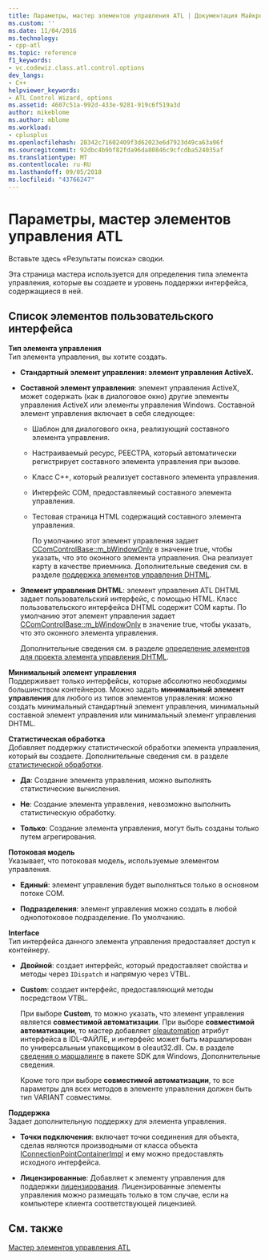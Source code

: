 ```yaml
---
title: Параметры, мастер элементов управления ATL | Документация Майкрософт
ms.custom: ''
ms.date: 11/04/2016
ms.technology:
- cpp-atl
ms.topic: reference
f1_keywords:
- vc.codewiz.class.atl.control.options
dev_langs:
- C++
helpviewer_keywords:
- ATL Control Wizard, options
ms.assetid: 4607c51a-992d-433e-9281-919c6f519a3d
author: mikeblome
ms.author: mblome
ms.workload:
- cplusplus
ms.openlocfilehash: 28342c71602409f3d62023e6d7923d49ca63a96f
ms.sourcegitcommit: 92dbc4b9bf82fda96da80846c9cfcdba524035af
ms.translationtype: MT
ms.contentlocale: ru-RU
ms.lasthandoff: 09/05/2018
ms.locfileid: "43766247"
---
```

# <a name="options-atl-control-wizard"></a>Параметры, мастер элементов управления ATL

Вставьте здесь «Результаты поиска» сводки.

Эта страница мастера используется для определения типа элемента управления, которые вы создаете и уровень поддержки интерфейса, содержащиеся в ней.

## <a name="uielement-list"></a>Список элементов пользовательского интерфейса

**Тип элемента управления**  
Тип элемента управления, вы хотите создать.

- **Стандартный элемент управления: элемент управления ActiveX.**

- **Составной элемент управления**: элемент управления ActiveX, может содержать (как в диалоговое окно) другие элементы управления ActiveX или элементы управления Windows. Составной элемент управления включает в себя следующее:

   - Шаблон для диалогового окна, реализующий составного элемента управления.

   - Настраиваемый ресурс, РЕЕСТРА, который автоматически регистрирует составного элемента управления при вызове.

   - Класс C++, который реализует составного элемента управления.

   - Интерфейс COM, предоставляемый составного элемента управления.

   - Тестовая страница HTML содержащий составного элемента управления.

     По умолчанию этот элемент управления задает [CComControlBase::m_bWindowOnly](../../atl/reference/ccomcontrolbase-class.md#m_bwindowonly) в значение true, чтобы указать, что это оконного элемента управления. Она реализует карту в качестве приемника. Дополнительные сведения см. в разделе [поддержка элементов управления DHTML](../../atl/atl-support-for-dhtml-controls.md).

- **Элемент управления DHTML**: элемент управления ATL DHTML задает пользовательский интерфейс, с помощью HTML. Класс пользовательского интерфейса DHTML содержит COM карты. По умолчанию этот элемент управления задает [CComControlBase::m_bWindowOnly](../../atl/reference/ccomcontrolbase-class.md#m_bwindowonly) в значение true, чтобы указать, что это оконного элемента управления.

     Дополнительные сведения см. в разделе [определение элементов для проекта элемента управления DHTML](../../atl/identifying-the-elements-of-the-dhtml-control-project.md).

**Минимальный элемент управления**  
Поддерживает только интерфейсы, которые абсолютно необходимы большинством контейнеров. Можно задать **минимальный элемент управления** для любого из типов элементов управления: можно создать минимальный стандартный элемент управления, минимальный составной элемент управления или минимальный элемент управления DHTML.

**Статистическая обработка**  
Добавляет поддержку статистической обработки элемента управления, который вы создаете. Дополнительные сведения см. в разделе [статистической обработки](../../atl/aggregation.md).

- **Да**: Создание элемента управления, можно выполнять статистические вычисления.

- **Не**: Создание элемента управления, невозможно выполнить статистическую обработку.

- **Только**: Создание элемента управления, могут быть созданы только путем агрегирования.

**Потоковая модель**  
Указывает, что потоковая модель, используемые элементом управления.

- **Единый**: элемент управления будет выполняться только в основном потоке COM.

- **Подразделения**: элемент управления можно создать в любой однопотоковое подразделение. По умолчанию.

**Interface**  
Тип интерфейса данного элемента управления предоставляет доступ к контейнеру.

- **Двойной**: создает интерфейс, который предоставляет свойства и методы через `IDispatch` и напрямую через VTBL.

- **Custom**: создает интерфейс, предоставляющий методы посредством VTBL.

     При выборе **Custom**, то можно указать, что элемент управления является **совместимой автоматизации**. При выборе **совместимой автоматизации**, то мастер добавляет [oleautomation](../../windows/oleautomation.md) атрибут интерфейса в IDL-ФАЙЛЕ, и интерфейс может быть маршалирован по универсальным упаковщиком в oleaut32.dll. См. в разделе [сведения о маршалинге](/windows/desktop/com/marshaling-details) в пакете SDK для Windows, Дополнительные сведения.

     Кроме того при выборе **совместимой автоматизации**, то все параметры для всех методов в элементе управления должен быть тип VARIANT совместимы.

**Поддержка**  
Задает дополнительную поддержку для элемента управления.

- **Точки подключения**: включает точки соединения для объекта, сделав являются производными от класса объекта [IConnectionPointContainerImpl](../../atl/reference/iconnectionpointcontainerimpl-class.md) и ему можно предоставлять исходного интерфейса.

- **Лицензированные**: Добавляет к элементу управления для поддержки [лицензирования](/windows/desktop/com/licensing). Лицензированные элементы управления можно размещать только в том случае, если на компьютере клиента соответствующей лицензией.

## <a name="see-also"></a>См. также

[Мастер элементов управления ATL](../../atl/reference/atl-control-wizard.md)

